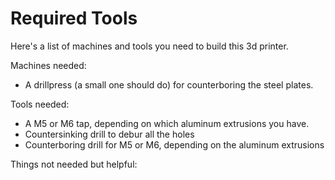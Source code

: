 # Required Tools

Here's a list of machines and tools you need to build this 3d printer. 

Machines needed:

* A drillpress \(a small one should do\) for counterboring the steel plates. 



Tools needed: 

* A M5 or M6 tap, depending on which aluminum extrusions you have.
* Countersinking drill to debur all the holes
* Counterboring drill for M5 or M6, depending on the aluminum extrusions



Things not needed but helpful: 



